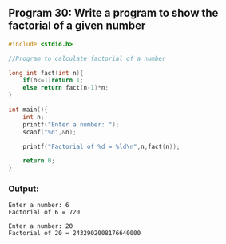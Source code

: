 ## Program 30: Write a program to show the factorial of a given number
```c 
#include <stdio.h>

//Program to calculate factorial of a number

long int fact(int n){
    if(n<=1)return 1;
    else return fact(n-1)*n;
}

int main(){
    int n;
    printf("Enter a number: ");
    scanf("%d",&n);

    printf("Factorial of %d = %ld\n",n,fact(n));

    return 0;
}
```

### Output:
```
Enter a number: 6
Factorial of 6 = 720
```
```
Enter a number: 20
Factorial of 20 = 2432902008176640000
```

